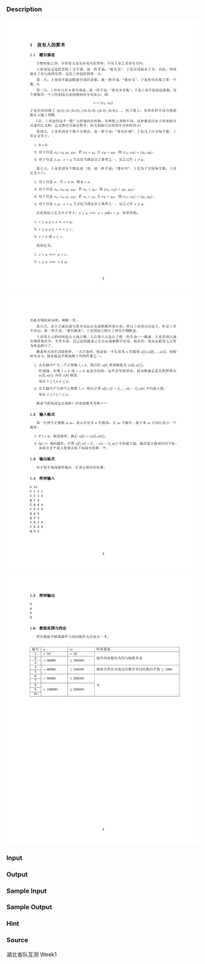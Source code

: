 
### Description
![](/JudgeOnline/upload/201405/1.jpg)
![](/JudgeOnline/upload/201405/2.jpg)
![](/JudgeOnline/upload/201405/3.jpg)
### Input

### Output

### Sample Input

### Sample Output

### Hint

### Source
湖北省队互测 Week1